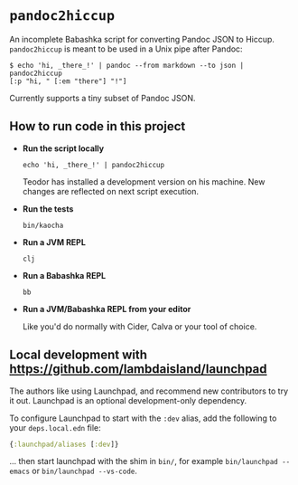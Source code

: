 # `pandoc2hiccup`

An incomplete Babashka script for converting Pandoc JSON to Hiccup.
`pandoc2hiccup` is meant to be used in a Unix pipe after Pandoc:

    $ echo 'hi, _there_!' | pandoc --from markdown --to json | pandoc2hiccup
    [:p "hi, " [:em "there"] "!"]

Currently supports a tiny subset of Pandoc JSON.

## How to run code in this project

- **Run the script locally**

    ```
    echo 'hi, _there_!' | pandoc2hiccup
    ```

    Teodor has installed a development version on his machine.
    New changes are reflected on next script execution.

- **Run the tests**

    ```
    bin/kaocha
    ```

- **Run a JVM REPL**

    ```
    clj
    ```

- **Run a Babashka REPL**

    ```
    bb
    ```

- **Run a JVM/Babashka REPL from your editor**

    Like you'd do normally with Cider, Calva or your tool of choice.

## Local development with https://github.com/lambdaisland/launchpad

The authors like using Launchpad, and recommend new contributors to try it out.
Launchpad is an optional development-only dependency.

To configure Launchpad to start with the `:dev` alias, add the following to your `deps.local.edn` file:

``` clojure
{:launchpad/aliases [:dev]}
```

... then start launchpad with the shim in `bin/`, for example `bin/launchpad --emacs` or `bin/launchpad --vs-code`.
